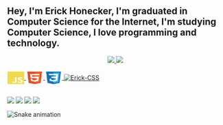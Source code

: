 
## Hey, I'm Erick Honecker, I'm graduated in Computer Science for the Internet, I'm studying Computer Science, I love programming and technology.
<div align="center">
  <a href="https://github.com/erickhonecker">
  <img height="170em" src="https://github-readme-stats.vercel.app/api?username=erickhonecker&show_icons=true&theme=light&include_all_commits=true&count_private=true"/>
  <img height="170em" src="https://github-readme-stats.vercel.app/api/top-langs/?username=erickhonecker&layout=compact&langs_count=7&theme=light"/>
</div>
  
<div style="display: inline_block"><br>
  <img align="center" alt="Erick-Js" height="30" width="40" src="https://raw.githubusercontent.com/devicons/devicon/master/icons/javascript/javascript-plain.svg">
  <img align="center" alt="Erick-HTML" height="30" width="40" src="https://raw.githubusercontent.com/devicons/devicon/master/icons/html5/html5-original.svg">
  <img align="center" alt="Erick-CSS" height="30" width="40" src="https://raw.githubusercontent.com/devicons/devicon/master/icons/css3/css3-original.svg">
  <img align="center" alt="Erick-CSS" height="45" width="55" src="https://cdn.jsdelivr.net/gh/devicons/devicon/icons/java/java-original-wordmark.svg" />

  
  ##
 
<div> 
 
  <a href="https://instagram.com/erick_honecker" target="_blank"><img src="https://img.shields.io/badge/-Instagram-%23E4405F?style=for-the-badge&logo=instagram&logoColor=white" target="_blank"></a>
 <a href="https://twitter.com/erick_honecker" target="_blank"><img src="https://img.shields.io/badge/Twitter-1DA1F2?style=for-the-badge&logo=twitter&logoColor=white" target="_blank"></a> 
  <a href = "mailto:honecker1995@gmail.com"><img src="https://img.shields.io/badge/-Gmail-%23333?style=for-the-badge&logo=gmail&logoColor=white" target="_blank"></a>
  <a href="https://www.linkedin.com/in/erick-honecker" target="_blank"><img src="https://img.shields.io/badge/-LinkedIn-%230077B5?style=for-the-badge&logo=linkedin&logoColor=white" target="_blank"></a> 
 
  ![Snake animation](https://github.com/erickhonecker/erickhonecker/blob/output/github-contribution-grid-snake.svg)
 
</div>
